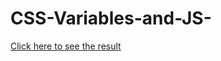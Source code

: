 # CSS-Variables-and-JS-


  [Click here to see the result](https://yauheni-beiduk.github.io/CSS-Variables-and-JS-/)

